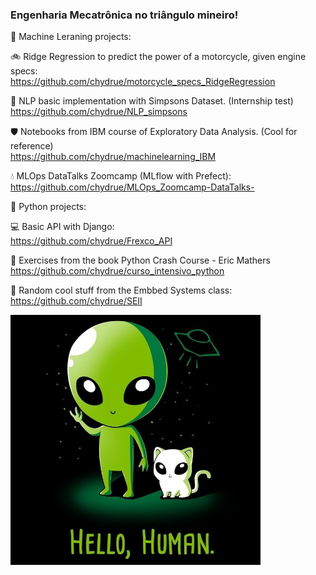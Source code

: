 ### Engenharia Mecatrônica no triângulo mineiro!

:dna: Machine Leraning projects: <br/>

:bike: Ridge Regression to predict the power of a motorcycle, given engine specs: <br/>
https://github.com/chydrue/motorcycle_specs_RidgeRegression <br/>

:speak_no_evil: NLP basic implementation with Simpsons Dataset. (Internship test)<br/>
https://github.com/chydrue/NLP_simpsons <br/>

:shield: Notebooks from IBM course of Exploratory Data Analysis. (Cool for reference) <br/>
https://github.com/chydrue/machinelearning_IBM <br/>

:droplet: MLOps DataTalks Zoomcamp (MLflow with Prefect): <br/>
https://github.com/chydrue/MLOps_Zoomcamp-DataTalks- <br/>


:snake: Python projects: <br/>

:computer: Basic API with Django: <br/>
https://github.com/chydrue/Frexco_API<br/>

:book: Exercises from the book Python Crash Course - Eric Mathers <br/>
https://github.com/chydrue/curso_intensivo_python

:pill: Random cool stuff from the Embbed Systems class: <br/>
https://github.com/chydrue/SEII


<img src="https://github.com/chydrue/chydrue/blob/main/cat.jpg" width="400" heigth="550">

<!--
**chydrue/chydrue** is a ✨ _special_ ✨ repository because its `README.md` (this file) appears on your GitHub profile.

Here are some ideas to get you started:

- 🔭 I’m currently working on ...
- 🌱 I’m currently learning ...
- 👯 I’m looking to collaborate on ...
- 🤔 I’m looking for help with ...
- 💬 Ask me about ...
- 📫 How to reach me: ...
- 😄 Pronouns: ...
- ⚡ Fun fact: ...
-->
